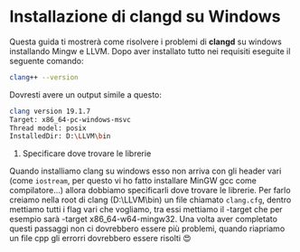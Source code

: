 # Installazione di clangd su Windows

Questa guida ti mostrerà come risolvere i problemi di **clangd** su windows installando Mingw e LLVM. Dopo aver installato tutto nei requisiti eseguite il seguente comando:
```bash
clang++ --version
```

Dovresti avere un output simile a questo:

```bash
clang version 19.1.7
Target: x86_64-pc-windows-msvc
Thread model: posix
InstalledDir: D:\LLVM\bin
```

1. Specificare dove trovare le librerie

Quando installiamo clang su windows esso non arriva con gli header vari (come `iostream`, per questo vi ho fatto installare MinGW gcc come compilatore...) allora dobbiamo specificarli dove trovare le librerie. Per farlo creiamo nella root di clang (D:\LLVM\bin) un file chiamato `clang.cfg`, dentro mettiamo tutti i flag vari che vogliamo, tra essi mettiamo il -target che per esempio sarà -target x86_64-w64-mingw32. Una volta aver completato questi passaggi non ci dovrebbero essere più problemi, quando riapriamo un file cpp gli errorri dovrebbero essere risolti 😍

